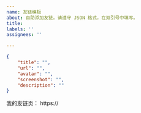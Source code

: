```yaml
---
name: 友链模板
about: 自助添加友链。请遵守 JSON 格式，在双引号中填写。
title:
labels: ''
assignees: ''

---
```


<!-- 请在双引号中填写 -->
```json
{
    "title": "",
    "url": "",
    "avatar": "",
    "screenshot": "",
    "description": ""
}
```

我的友链页： https://

<!--
如果您使用 issue 作为友链源，请附上 issue 仓库链接，否则请直接添加 https://TY10909.github.io/ 到您的友链中。
-->

